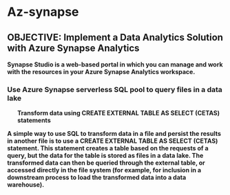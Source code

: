 # Az-synapse
## <b> OBJECTIVE: Implement a Data Analytics Solution with Azure Synapse Analytics

<iI><b>Synapse Studio</b> is a web-based portal in which you can manage and work with the resources in your Azure Synapse Analytics workspace.</i>

### Use Azure Synapse serverless SQL pool to query files in a data lake
<ul>Transform data using CREATE EXTERNAL TABLE AS SELECT (CETAS) statements</ul>
A simple way to use SQL to transform data in a file and persist the results in another file is to use a CREATE EXTERNAL TABLE AS SELECT (CETAS) statement. This statement creates a table based on the requests of a query, but the data for the table is stored as files in a data lake. The transformed data can then be queried through the external table, or accessed directly in the file system (for example, for inclusion in a downstream process to load the transformed data into a data warehouse).

